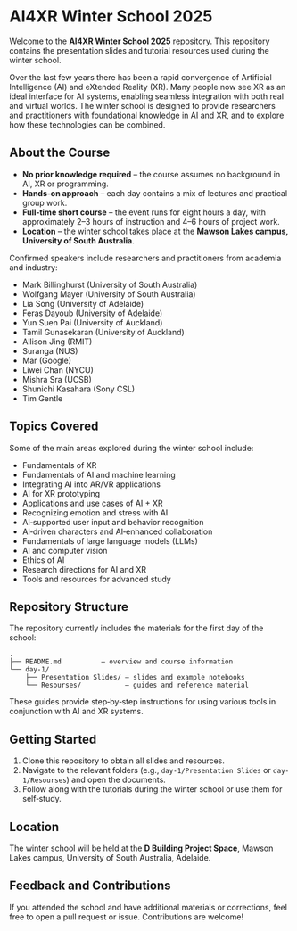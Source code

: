 # AI4XR Winter School 2025

Welcome to the **AI4XR Winter School 2025** repository. This repository contains the presentation slides and tutorial resources used during the winter school.

Over the last few years there has been a rapid convergence of Artificial Intelligence (AI) and eXtended Reality (XR). Many people now see XR as an ideal interface for AI systems, enabling seamless integration with both real and virtual worlds. The winter school is designed to provide researchers and practitioners with foundational knowledge in AI and XR, and to explore how these technologies can be combined.

## About the Course

- **No prior knowledge required** – the course assumes no background in AI, XR or programming.
- **Hands‑on approach** – each day contains a mix of lectures and practical group work.
- **Full‑time short course** – the event runs for eight hours a day, with approximately 2–3 hours of instruction and 4–6 hours of project work.
- **Location** – the winter school takes place at the **Mawson Lakes campus, University of South Australia**.

Confirmed speakers include researchers and practitioners from academia and industry:

- Mark Billinghurst (University of South Australia)
- Wolfgang Mayer (University of South Australia)
- Lia Song (University of Adelaide)
- Feras Dayoub (University of Adelaide)
- Yun Suen Pai (University of Auckland)
- Tamil Gunasekaran (University of Auckland)
- Allison Jing (RMIT)
- Suranga (NUS)
- Mar (Google)
- Liwei Chan (NYCU)
- Mishra Sra (UCSB)
- Shunichi Kasahara (Sony CSL)
- Tim Gentle

## Topics Covered

Some of the main areas explored during the winter school include:

- Fundamentals of XR
- Fundamentals of AI and machine learning
- Integrating AI into AR/VR applications
- AI for XR prototyping
- Applications and use cases of AI + XR
- Recognizing emotion and stress with AI
- AI‑supported user input and behavior recognition
- AI‑driven characters and AI‑enhanced collaboration
- Fundamentals of large language models (LLMs)
- AI and computer vision
- Ethics of AI
- Research directions for AI and XR
- Tools and resources for advanced study

## Repository Structure

The repository currently includes the materials for the first day of the school:

```
.
├── README.md          – overview and course information
└── day-1/
    ├── Presentation Slides/ – slides and example notebooks
    └── Resourses/           – guides and reference material
```

These guides provide step‑by‑step instructions for using various tools in conjunction with AI and XR systems.

## Getting Started

1. Clone this repository to obtain all slides and resources.
2. Navigate to the relevant folders (e.g., `day-1/Presentation Slides` or `day-1/Resourses`) and open the documents.
3. Follow along with the tutorials during the winter school or use them for self‑study.

## Location

The winter school will be held at the **D Building Project Space**, Mawson Lakes campus, University of South Australia, Adelaide.

## Feedback and Contributions

If you attended the school and have additional materials or corrections, feel free to open a pull request or issue. Contributions are welcome!

